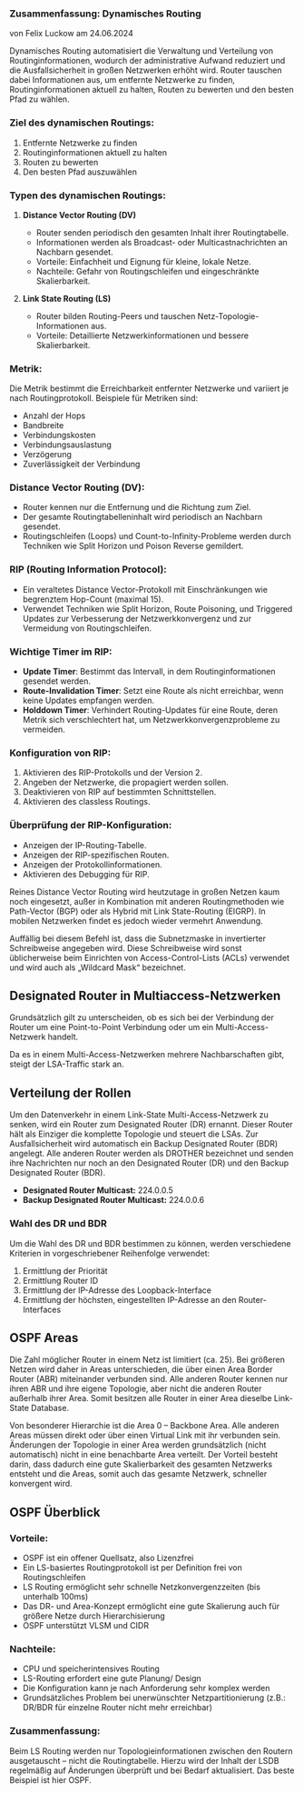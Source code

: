 ### Zusammenfassung: Dynamisches Routing
von Felix Luckow am 24.06.2024

Dynamisches Routing automatisiert die Verwaltung und Verteilung von Routinginformationen, wodurch der administrative Aufwand reduziert und die Ausfallsicherheit in großen Netzwerken erhöht wird. Router tauschen dabei Informationen aus, um entfernte Netzwerke zu finden, Routinginformationen aktuell zu halten, Routen zu bewerten und den besten Pfad zu wählen.

### Ziel des dynamischen Routings:
1. Entfernte Netzwerke zu finden
2. Routinginformationen aktuell zu halten
3. Routen zu bewerten
4. Den besten Pfad auszuwählen

### Typen des dynamischen Routings:
1. **Distance Vector Routing (DV)**
   - Router senden periodisch den gesamten Inhalt ihrer Routingtabelle.
   - Informationen werden als Broadcast- oder Multicastnachrichten an Nachbarn gesendet.
   - Vorteile: Einfachheit und Eignung für kleine, lokale Netze.
   - Nachteile: Gefahr von Routingschleifen und eingeschränkte Skalierbarkeit.

2. **Link State Routing (LS)**
   - Router bilden Routing-Peers und tauschen Netz-Topologie-Informationen aus.
   - Vorteile: Detaillierte Netzwerkinformationen und bessere Skalierbarkeit.

### Metrik:
Die Metrik bestimmt die Erreichbarkeit entfernter Netzwerke und variiert je nach Routingprotokoll. Beispiele für Metriken sind:
- Anzahl der Hops
- Bandbreite
- Verbindungskosten
- Verbindungsauslastung
- Verzögerung
- Zuverlässigkeit der Verbindung

### Distance Vector Routing (DV):
- Router kennen nur die Entfernung und die Richtung zum Ziel.
- Der gesamte Routingtabelleninhalt wird periodisch an Nachbarn gesendet.
- Routingschleifen (Loops) und Count-to-Infinity-Probleme werden durch Techniken wie Split Horizon und Poison Reverse gemildert.

### RIP (Routing Information Protocol):
- Ein veraltetes Distance Vector-Protokoll mit Einschränkungen wie begrenztem Hop-Count (maximal 15).
- Verwendet Techniken wie Split Horizon, Route Poisoning, und Triggered Updates zur Verbesserung der Netzwerkkonvergenz und zur Vermeidung von Routingschleifen.

### Wichtige Timer im RIP:
- **Update Timer**: Bestimmt das Intervall, in dem Routinginformationen gesendet werden.
- **Route-Invalidation Timer**: Setzt eine Route als nicht erreichbar, wenn keine Updates empfangen werden.
- **Holddown Timer**: Verhindert Routing-Updates für eine Route, deren Metrik sich verschlechtert hat, um Netzwerkkonvergenzprobleme zu vermeiden.

### Konfiguration von RIP:
1. Aktivieren des RIP-Protokolls und der Version 2.
2. Angeben der Netzwerke, die propagiert werden sollen.
3. Deaktivieren von RIP auf bestimmten Schnittstellen.
4. Aktivieren des classless Routings.

### Überprüfung der RIP-Konfiguration:
- Anzeigen der IP-Routing-Tabelle.
- Anzeigen der RIP-spezifischen Routen.
- Anzeigen der Protokollinformationen.
- Aktivieren des Debugging für RIP.

Reines Distance Vector Routing wird heutzutage in großen Netzen kaum noch eingesetzt, außer in Kombination mit anderen Routingmethoden wie Path-Vector (BGP) oder als Hybrid mit Link State-Routing (EIGRP).
In mobilen Netzwerken findet es jedoch wieder vermehrt Anwendung.

Auffällig bei diesem Befehl ist, dass die Subnetzmaske in invertierter Schreibweise angegeben wird. Diese Schreibweise wird sonst üblicherweise beim Einrichten von Access-Control-Lists (ACLs) verwendet und wird auch als „Wildcard Mask“ bezeichnet.

## Designated Router in Multiaccess-Netzwerken

Grundsätzlich gilt zu unterscheiden, ob es sich bei der Verbindung der Router um eine Point-to-Point Verbindung oder um ein Multi-Access-Netzwerk handelt. 

Da es in einem Multi-Access-Netzwerken mehrere Nachbarschaften gibt, steigt der LSA-Traffic stark an.

## Verteilung der Rollen

Um den Datenverkehr in einem Link-State Multi-Access-Netzwerk zu senken, wird ein Router zum Designated Router (DR) ernannt. Dieser Router hält als Einziger die komplette Topologie und steuert die LSAs. Zur Ausfallsicherheit wird automatisch ein Backup Designated Router (BDR) angelegt. Alle anderen Router werden als DROTHER bezeichnet und senden ihre Nachrichten nur noch an den Designated Router (DR) und den Backup Designated Router (BDR).

- **Designated Router Multicast:** 224.0.0.5
- **Backup Designated Router Multicast:** 224.0.0.6

### Wahl des DR und BDR

Um die Wahl des DR und BDR bestimmen zu können, werden verschiedene Kriterien in vorgeschriebener Reihenfolge verwendet:

1. Ermittlung der Priorität
2. Ermittlung Router ID
3. Ermittlung der IP-Adresse des Loopback-Interface
4. Ermittlung der höchsten, eingestellten IP-Adresse an den Router-Interfaces

## OSPF Areas

Die Zahl möglicher Router in einem Netz ist limitiert (ca. 25). Bei größeren Netzen wird daher in Areas unterschieden, die über einen Area Border Router (ABR) miteinander verbunden sind. Alle anderen Router kennen nur ihren ABR und ihre eigene Topologie, aber nicht die anderen Router außerhalb ihrer Area. Somit besitzen alle Router in einer Area dieselbe Link-State Database. 

Von besonderer Hierarchie ist die Area 0 – Backbone Area. Alle anderen Areas müssen direkt oder über einen Virtual Link mit ihr verbunden sein. Änderungen der Topologie in einer Area werden grundsätzlich (nicht automatisch) nicht in eine benachbarte Area verteilt. Der Vorteil besteht darin, dass dadurch eine gute Skalierbarkeit des gesamten Netzwerks entsteht und die Areas, somit auch das gesamte Netzwerk, schneller konvergent wird.

## OSPF Überblick

### Vorteile:

- OSPF ist ein offener Quellsatz, also Lizenzfrei
- Ein LS-basiertes Routingprotokoll ist per Definition frei von Routingschleifen
- LS Routing ermöglicht sehr schnelle Netzkonvergenzzeiten (bis unterhalb 100ms)
- Das DR- und Area-Konzept ermöglicht eine gute Skalierung auch für größere Netze durch Hierarchisierung
- OSPF unterstützt VLSM und CIDR

### Nachteile:

- CPU und speicherintensives Routing
- LS-Routing erfordert eine gute Planung/ Design
- Die Konfiguration kann je nach Anforderung sehr komplex werden
- Grundsätzliches Problem bei unerwünschter Netzpartitionierung (z.B.: DR/BDR für einzelne Router nicht mehr erreichbar)

### Zusammenfassung:

Beim LS Routing werden nur Topologieinformationen zwischen den Routern ausgetauscht – nicht die Routingtabelle. Hierzu wird der Inhalt der LSDB regelmäßig auf Änderungen überprüft und bei Bedarf aktualisiert. Das beste Beispiel ist hier OSPF.

